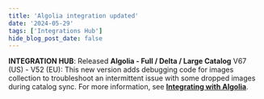 ```yaml
---
title: 'Algolia integration updated'
date: '2024-05-29'
tags: ['Integrations Hub']
hide_blog_post_date: false
---
```

**INTEGRATION HUB**: Released **Algolia - Full / Delta / Large Catalog** V67 (US) - V52 (EU): This new version adds debugging code for images collection to troubleshoot an intermittent issue with some dropped images during catalog sync. For more information, see **[Integrating with Algolia](https://beta.elasticpath.dev/docs/composer/integration-hub/site-search/algolia)**.
